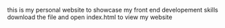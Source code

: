 this is my personal website to showcase my front end developement skills
download the file and open index.html to view my website
